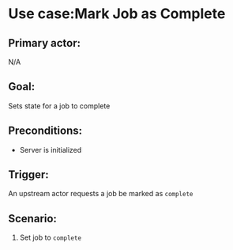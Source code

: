 # Use case:Mark Job as Complete

## Primary actor:

N/A

## Goal:

Sets state for a job to complete

## Preconditions:

* Server is initialized

## Trigger:

An upstream actor requests a job be marked as `complete`

## Scenario:

1) Set job to `complete`